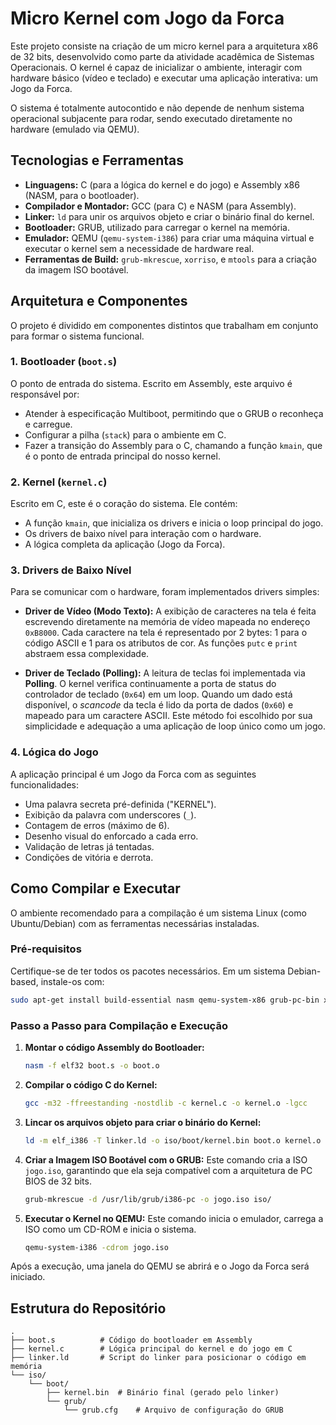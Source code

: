 # Micro Kernel com Jogo da Forca

Este projeto consiste na criação de um micro kernel para a arquitetura x86 de 32 bits, desenvolvido como parte da atividade acadêmica de Sistemas Operacionais. O kernel é capaz de inicializar o ambiente, interagir com hardware básico (vídeo e teclado) e executar uma aplicação interativa: um Jogo da Forca.

O sistema é totalmente autocontido e não depende de nenhum sistema operacional subjacente para rodar, sendo executado diretamente no hardware (emulado via QEMU).

## Tecnologias e Ferramentas

* **Linguagens:** C (para a lógica do kernel e do jogo) e Assembly x86 (NASM, para o bootloader).
* **Compilador e Montador:** GCC (para C) e NASM (para Assembly).
* **Linker:** `ld` para unir os arquivos objeto e criar o binário final do kernel.
* **Bootloader:** GRUB, utilizado para carregar o kernel na memória.
* **Emulador:** QEMU (`qemu-system-i386`) para criar uma máquina virtual e executar o kernel sem a necessidade de hardware real.
* **Ferramentas de Build:** `grub-mkrescue`, `xorriso`, e `mtools` para a criação da imagem ISO bootável.

## Arquitetura e Componentes

O projeto é dividido em componentes distintos que trabalham em conjunto para formar o sistema funcional.

### 1. Bootloader (`boot.s`)

O ponto de entrada do sistema. Escrito em Assembly, este arquivo é responsável por:
* Atender à especificação Multiboot, permitindo que o GRUB o reconheça e carregue.
* Configurar a pilha (`stack`) para o ambiente em C.
* Fazer a transição do Assembly para o C, chamando a função `kmain`, que é o ponto de entrada principal do nosso kernel.

### 2. Kernel (`kernel.c`)

Escrito em C, este é o coração do sistema. Ele contém:
* A função `kmain`, que inicializa os drivers e inicia o loop principal do jogo.
* Os drivers de baixo nível para interação com o hardware.
* A lógica completa da aplicação (Jogo da Forca).

### 3. Drivers de Baixo Nível

Para se comunicar com o hardware, foram implementados drivers simples:

* **Driver de Vídeo (Modo Texto):** A exibição de caracteres na tela é feita escrevendo diretamente na memória de vídeo mapeada no endereço `0xB8000`. Cada caractere na tela é representado por 2 bytes: 1 para o código ASCII e 1 para os atributos de cor. As funções `putc` e `print` abstraem essa complexidade.

* **Driver de Teclado (Polling):** A leitura de teclas foi implementada via **Polling**. O kernel verifica continuamente a porta de status do controlador de teclado (`0x64`) em um loop. Quando um dado está disponível, o *scancode* da tecla é lido da porta de dados (`0x60`) e mapeado para um caractere ASCII. Este método foi escolhido por sua simplicidade e adequação a uma aplicação de loop único como um jogo.

### 4. Lógica do Jogo

A aplicação principal é um Jogo da Forca com as seguintes funcionalidades:
* Uma palavra secreta pré-definida ("KERNEL").
* Exibição da palavra com underscores (`_`).
* Contagem de erros (máximo de 6).
* Desenho visual do enforcado a cada erro.
* Validação de letras já tentadas.
* Condições de vitória e derrota.

## Como Compilar e Executar

O ambiente recomendado para a compilação é um sistema Linux (como Ubuntu/Debian) com as ferramentas necessárias instaladas.

### Pré-requisitos

Certifique-se de ter todos os pacotes necessários. Em um sistema Debian-based, instale-os com:
```bash
sudo apt-get install build-essential nasm qemu-system-x86 grub-pc-bin xorriso mtools
```

### Passo a Passo para Compilação e Execução

1.  **Montar o código Assembly do Bootloader:**
    ```bash
    nasm -f elf32 boot.s -o boot.o
    ```

2.  **Compilar o código C do Kernel:**
    ```bash
    gcc -m32 -ffreestanding -nostdlib -c kernel.c -o kernel.o -lgcc
    ```

3.  **Lincar os arquivos objeto para criar o binário do Kernel:**
    ```bash
    ld -m elf_i386 -T linker.ld -o iso/boot/kernel.bin boot.o kernel.o
    ```

4.  **Criar a Imagem ISO Bootável com o GRUB:**
    Este comando cria a ISO `jogo.iso`, garantindo que ela seja compatível com a arquitetura de PC BIOS de 32 bits.
    ```bash
    grub-mkrescue -d /usr/lib/grub/i386-pc -o jogo.iso iso/
    ```

5.  **Executar o Kernel no QEMU:**
    Este comando inicia o emulador, carrega a ISO como um CD-ROM e inicia o sistema.
    ```bash
    qemu-system-i386 -cdrom jogo.iso
    ```
    
Após a execução, uma janela do QEMU se abrirá e o Jogo da Forca será iniciado.

## Estrutura do Repositório

```
.
├── boot.s          # Código do bootloader em Assembly
├── kernel.c        # Lógica principal do kernel e do jogo em C
├── linker.ld       # Script do linker para posicionar o código em memória
└── iso/
    └── boot/
        ├── kernel.bin  # Binário final (gerado pelo linker)
        └── grub/
            └── grub.cfg    # Arquivo de configuração do GRUB
```
